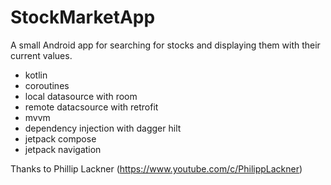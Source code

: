# StockMarketApp
A small Android app for searching for stocks and displaying them with their current values.


- kotlin
- coroutines
- local datasource with room
- remote datacsource with retrofit
- mvvm
- dependency injection with dagger hilt
- jetpack compose
- jetpack navigation

Thanks to Phillip Lackner (https://www.youtube.com/c/PhilippLackner)
